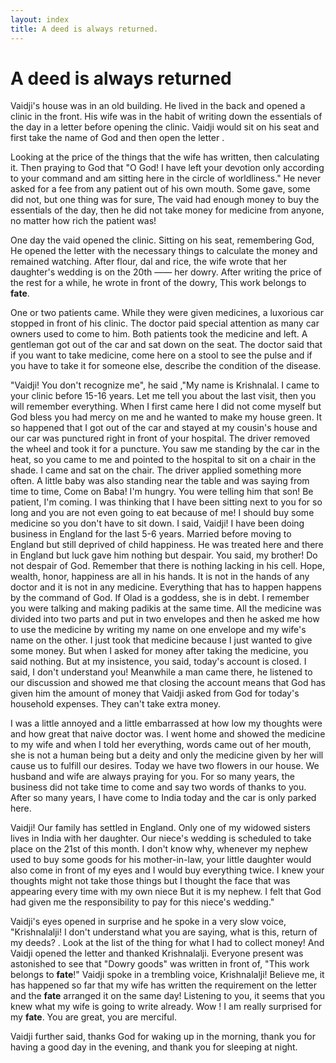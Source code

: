 ```yaml
---
layout: index
title: A deed is always returned.
---
```

# A deed is always returned

Vaidji's house was in an old building. He lived in the back and opened a clinic in the front. His wife was in the habit of writing down the essentials of the day in a letter before opening the clinic. Vaidji would sit on his seat and first take the name of God and then open the letter .

Looking at the price of the things that the wife has written, then calculating it. Then praying to God that "O God! I have left your devotion only according to your command and am sitting here in the circle of worldliness." He never asked for a fee from any patient out of his own mouth. Some gave, some did not, but one thing was for sure, The vaid had enough money to buy the essentials of the day, then he did not take money for medicine from anyone, no matter how rich the patient was!

One day the vaid opened the clinic. Sitting on his seat, remembering God, He opened the letter with the necessary things to calculate the money and remained watching. After flour, dal and rice, the wife wrote that her daughter's wedding is on the 20th —— her dowry. After writing the price of the rest for a while, he wrote in front of the dowry, This work belongs to ****fate****.

One or two patients came. While they were given medicines, a luxorious car stopped in front of his clinic. The doctor paid special attention as many car owners used to come to him. Both patients took the medicine and left. A gentleman got out of the car and sat down on the seat. The doctor said that if you want to take medicine, come here on a stool to see the pulse and if you have to take it for someone else, describe the condition of the disease.

"Vaidji! You don't recognize me", he said ,"My name is Krishnalal. I came to your clinic before 15-16 years. Let me tell you about the last visit, then you will remember everything. When I first came here I did not come myself but God bless you
had mercy on me and he wanted to make my house green. It so happened that I got out of the car and stayed at my cousin's house and our car was punctured right in front of your hospital. The driver removed the wheel and took it for a puncture. You saw me standing by the car in the heat, so you came to me and pointed to the hospital to sit on a chair in the shade. I came and sat on the chair. The driver applied something more often.
A little baby was also standing near the table and was saying from time to time, Come on Baba! I'm hungry. You were telling him that son! Be patient, I'm coming. I was thinking that I have been sitting next to you for so long and you are not even going to eat because of me! I should buy some medicine so you don't have to sit down. I said, Vaidji! I have been doing business in England for the last 5-6 years. Married before moving to England but still deprived of child happiness. He was treated here and there in England but luck gave him nothing but despair.
You said, my brother! Do not despair of God. Remember that there is nothing lacking in his cell. Hope, wealth, honor, happiness are all in his hands. It is not in the hands of any doctor and it is not in any medicine. Everything that has to happen happens by the command of God. If Olad is a goddess, she is in debt. I remember you were talking and making padikis at the same time. All the medicine was divided into two parts and put in two envelopes and then he asked me how to use the medicine by writing my name on one envelope and my wife's name on the other.
I just took that medicine because I just wanted to give some money. But when I asked for money after taking the medicine, you said nothing. But at my insistence, you said, today's account is closed.
I said, I don't understand you! Meanwhile a man came there, he listened to our discussion and showed me that closing the account means that God has given him the amount of money that Vaidji asked from God for today's household expenses. They can't take extra money.

I was a little annoyed and a little embarrassed at how low my thoughts were and how great that naive doctor was. I went home and showed the medicine to my wife and when I told her everything, words came out of her mouth, she is not a human being but a deity and only the medicine given by her will cause us to fulfill our desires. Today we have two flowers in our house. We husband and wife are always praying for you. For so many years, the business did not take time to come and say two words of thanks to you. After so many years, I have come to India today and the car is only parked here.

Vaidji! Our family has settled in England. Only one of my widowed sisters lives in India with her daughter. Our niece's wedding is scheduled to take place on the 21st of this month. I don't know why, whenever my nephew used to buy some goods for his mother-in-law, your little daughter would also come in front of my eyes and I would buy everything twice. I knew your thoughts might not take those things but I thought the face that was appearing every time with my own niece But it is my nephew. I felt that God had given me the responsibility to pay for this niece's wedding."

Vaidji's eyes opened in surprise and he spoke in a very slow voice, "Krishnalalji! I don't understand what you are saying, what is this, return of my deeds? . Look at the list of the thing for what I had to collect money! And Vaidji opened the letter and thanked Krishnalalji. Everyone present was astonished to see that "Dowry goods" was written in front of, "This work belongs to **fate**!" Vaidji spoke in a trembling voice, Krishnalalji! Believe me, it has happened so far that my wife has written the requirement on the letter and the **fate** arranged it on the same day! Listening to you, it seems that you knew what my wife is going to write already. Wow ! I am really surprised for my **fate**. You are great, you are merciful.

Vaidji further said, thanks God for waking up in the morning, thank you for having a good day in the evening, and thank you for sleeping at night.
